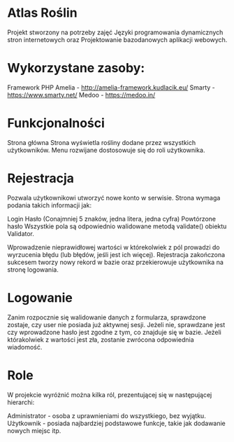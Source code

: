 # Atlas Roślin
Projekt stworzony na potrzeby zajęć Języki programowania dynamicznych stron internetowych oraz Projektowanie bazodanowych aplikacji webowych.

# Wykorzystane zasoby:
Framework PHP Amelia - http://amelia-framework.kudlacik.eu/
Smarty - https://www.smarty.net/
Medoo - https://medoo.in/

# Funkcjonalności
Strona główna
Strona wyświetla rośliny dodane przez wszystkich użytkowników. Menu rozwijane dostosowuje się do roli użytkownika. 

# Rejestracja
Pozwala użytkownikowi utworzyć nowe konto w serwisie. Strona wymaga podania takich informacji jak:

Login
Hasło (Conajmniej 5 znaków, jedna litera, jedna cyfra)
Powtórzone hasło
Wszystkie pola są odpowiednio walidowane metodą validate() obiektu Validator.

Wprowadzenie nieprawidłowej wartości w którekolwiek z pól prowadzi do wyrzucenia błędu (lub błędów, jeśli jest ich więcej). Rejestracja zakończona sukcesem tworzy nowy rekord w bazie oraz przekierowuje użytkownika na stronę logowania.

# Logowanie
Zanim rozpocznie się walidowanie danych z formularza, sprawdzone zostaje, czy user nie posiada już aktywnej sesji. Jeżeli nie, sprawdzane jest czy wprowadzone hasło jest zgodne z tym, co znajduje się w bazie. Jeżeli którakolwiek z wartości jest zła, zostanie zwrócona odpowiednia wiadomość.

# Role
W projekcie wyróżnić można kilka ról, prezentującej się w następującej hierarchi:

Administrator - osoba z uprawnieniami do wszystkiego, bez wyjątku.
Użytkownik - posiada najbardziej podstawowe funkcje, takie jak dodawanie nowych miejsc itp.
